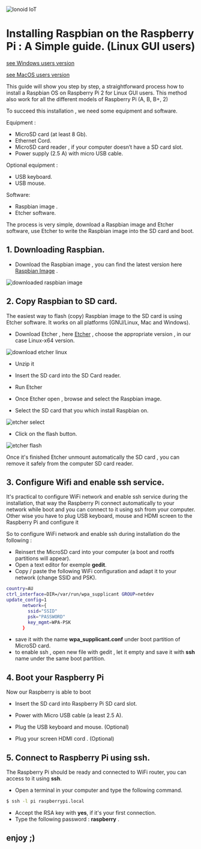 ![Ionoid IoT](https://github.com/opendevices/iot.apps/blob/master/doc/img/IonoidIoTsmall.png)
# Installing Raspbian on the Raspberry Pi : A Simple guide. (Linux GUI users)

[see Windows users version](https://github.com/opendevices/iot.apps/blob/master/doc/od-iot-raspbian-rpi-zero-windows.md)

[see MacOS users version](https://github.com/opendevices/iot.apps/blob/master/doc/)

This guide will show you step by step, a straightforward process how to install a Raspbian OS  on
Raspberry Pi 2 for Linux GUI users. This method also work for all the different models of Raspberry Pi (A, B, B+, 2)


To succeed this installation , we need some equipment and software.

Equipment :

 - MicroSD card (at least 8 Gb).
 - Ethernet Cord.
 - MicroSD card reader , if your computer doesn’t have a SD card slot.
 - Power supply (2.5 A) with micro USB cable.

Optional equipment :
 - USB keyboard.
 - USB mouse.

Software:
 - Raspbian image .
 - Etcher software.

The process is very simple, download a Raspbian image and Etcher software,
use Etcher to write the Raspbian image into the SD card  and boot.


## 1. Downloading Raspbian.

  - Download the Raspbian image ,  you can find the latest version here [Raspbian Image](https://www.raspberrypi.org/downloads/raspbian/) .


![downloaded raspbian image](https://github.com/opendevices/iot.apps/blob/master/doc/img/RaspbianDownload.png)

## 2. Copy Raspbian  to SD card.

The easiest way to flash (copy) Raspbian image to the SD card is using  Etcher software. It works on
all platforms (GNU/Linux, Mac and Windows).

  - Download Etcher , here [Etcher](https://etcher.io/) , choose the appropriate  version , in our case Linux-x64 version.

![download etcher linux](https://github.com/opendevices/iot.apps/blob/master/doc/img/EtcherDownload.png)

  - Unzip it
  - Insert the SD card into the SD Card reader.
  - Run Etcher

  - Once Etcher open , browse and select the Raspbian image.
  - Select the SD card that you which install Raspbian on.

![etcher select](https://github.com/opendevices/iot.apps/blob/master/doc/img/EtcherSelect.png)

  - Click on the flash button.

![etcher flash](https://github.com/opendevices/iot.apps/blob/master/doc/img/EtcherFlash.png)

Once it's finished  Etcher unmount automatically the SD card   , you can  remove it safely  from the computer
SD card reader.

## 3. Configure Wifi and enable ssh service.
It's practical to configure WiFi network and enable ssh service during the installation,
that way the Raspberry Pi connect automatically to your network while boot
and you can connect to it using ssh from your computer.
Other wise you have to plug USB keyboard, mouse and HDMI screen to the Raspberry Pi and configure it

So to configure WiFi network and enable ssh during installation do the following :
 - Reinsert the MicroSD card into your computer (a boot and rootfs partitions will appear).
 - Open a text editor for exemple **gedit**.
 - Copy / paste the following WiFi configuration and adapt it to your network (change SSID and PSK).

 ```bash
 country=AU
 ctrl_interface=DIR=/var/run/wpa_supplicant GROUP=netdev
 update_config=1
       network={
         ssid="SSID"
         psk="PASSWORD"
         key_mgmt=WPA-PSK
       }
 ```
 - save it with the name **wpa_supplicant.conf** under boot partition of MicroSD card.
 - to enable ssh , open new file with gedit , let it empty and save it with **ssh** name under the same boot partition.

## 4. Boot your Raspberry Pi

Now our Raspberry is able to boot

- Insert the SD card into Raspberry Pi SD card slot.
- Power with Micro USB cable (a least 2.5 A).

- Plug the USB keyboard and mouse. (Optional)
- Plug your screen  HDMI cord . (Optional)

## 5. Connect to Raspberry Pi using ssh.

The Raspberry Pi should be ready and connected to WiFi router, you can access to it using **ssh**.

  - Open a terminal in your computer and type the following command.

  ```bash
  $ ssh -l pi raspberrypi.local
  ```

  - Accept the RSA key with **yes**, if it's your first connection.
  - Type the following password  : **raspberry** .

 enjoy  ;)
---


